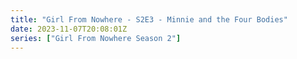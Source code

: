 ```yaml
---
title: "Girl From Nowhere - S2E3 - Minnie and the Four Bodies"
date: 2023-11-07T20:08:01Z
series: ["Girl From Nowhere Season 2"]
---
```



<mux-player stream-type="on-demand"
  src="https://kp3d-my.sharepoint.com/personal/ryoo_kp3d_onmicrosoft_com/_layouts/15/download.aspx?share=EfhmyBbwftJKoH_VMNHp5Q8BiAKI3jMotPuS6YmkbWD2EQ" prefer-playback="mse" controls>
  </mux-player>
  
  
  <script src="https://cdn.jsdelivr.net/npm/@mux/mux-player"></script>
  
 <script type="application/ld+json">
 {
  "@context": "https://schema.org/",
  "@type": "VideoObject",
  "name": "Girl From Nowhere - S2E3 - Minnie and the Four Bodies",
  "contentUrl": "https://stream.mux.com/00pdl017nMBUVZW77AjTZ02FuBNKm4EAOgT7Hpc6xqa1bs.m3u8",
  "thumbnailUrl": "https://www.themoviedb.org/t/p/original/zcYqSMR4PcD4zFnVuXIGgt2Qi5.jpg?width=314&fit_mode=preserve&time=25",
  "uploadDate": "2023-11-07T20:08:01Z",
}

</script>
